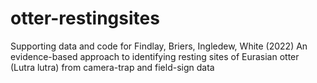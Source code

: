 # otter-restingsites
Supporting data and code for Findlay, Briers, Ingledew, White (2022) An evidence-based approach to identifying resting sites of Eurasian otter (Lutra lutra) from camera-trap and field-sign data

